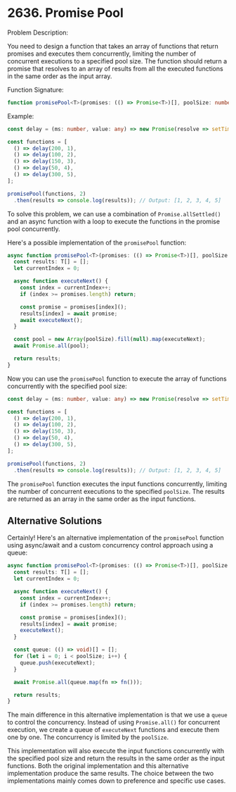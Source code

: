 # 2636. Promise Pool

Problem Description:

You need to design a function that takes an array of functions that return promises and executes them concurrently, limiting the number of concurrent executions to a specified pool size. The function should return a promise that resolves to an array of results from all the executed functions in the same order as the input array.

Function Signature:
```typescript
function promisePool<T>(promises: (() => Promise<T>)[], poolSize: number): Promise<T[]>;
```

Example:
```typescript
const delay = (ms: number, value: any) => new Promise(resolve => setTimeout(() => resolve(value), ms));

const functions = [
  () => delay(200, 1),
  () => delay(100, 2),
  () => delay(150, 3),
  () => delay(50, 4),
  () => delay(300, 5),
];

promisePool(functions, 2)
  .then(results => console.log(results)); // Output: [1, 2, 3, 4, 5]
```

To solve this problem, we can use a combination of `Promise.allSettled()` and an async function with a loop to execute the functions in the promise pool concurrently.

Here's a possible implementation of the `promisePool` function:

```typescript
async function promisePool<T>(promises: (() => Promise<T>)[], poolSize: number): Promise<T[]> {
  const results: T[] = [];
  let currentIndex = 0;

  async function executeNext() {
    const index = currentIndex++;
    if (index >= promises.length) return;

    const promise = promises[index]();
    results[index] = await promise;
    await executeNext();
  }

  const pool = new Array(poolSize).fill(null).map(executeNext);
  await Promise.all(pool);

  return results;
}
```

Now you can use the `promisePool` function to execute the array of functions concurrently with the specified pool size:

```typescript
const delay = (ms: number, value: any) => new Promise(resolve => setTimeout(() => resolve(value), ms));

const functions = [
  () => delay(200, 1),
  () => delay(100, 2),
  () => delay(150, 3),
  () => delay(50, 4),
  () => delay(300, 5),
];

promisePool(functions, 2)
  .then(results => console.log(results)); // Output: [1, 2, 3, 4, 5]
```

The `promisePool` function executes the input functions concurrently, limiting the number of concurrent executions to the specified `poolSize`. The results are returned as an array in the same order as the input functions.

## Alternative Solutions

Certainly! Here's an alternative implementation of the `promisePool` function using async/await and a custom concurrency control approach using a queue:

```typescript
async function promisePool<T>(promises: (() => Promise<T>)[], poolSize: number): Promise<T[]> {
  const results: T[] = [];
  let currentIndex = 0;

  async function executeNext() {
    const index = currentIndex++;
    if (index >= promises.length) return;

    const promise = promises[index]();
    results[index] = await promise;
    executeNext();
  }

  const queue: (() => void)[] = [];
  for (let i = 0; i < poolSize; i++) {
    queue.push(executeNext);
  }

  await Promise.all(queue.map(fn => fn()));

  return results;
}
```

The main difference in this alternative implementation is that we use a `queue` to control the concurrency. Instead of using `Promise.all()` for concurrent execution, we create a queue of `executeNext` functions and execute them one by one. The concurrency is limited by the `poolSize`.

This implementation will also execute the input functions concurrently with the specified pool size and return the results in the same order as the input functions. Both the original implementation and this alternative implementation produce the same results. The choice between the two implementations mainly comes down to preference and specific use cases.